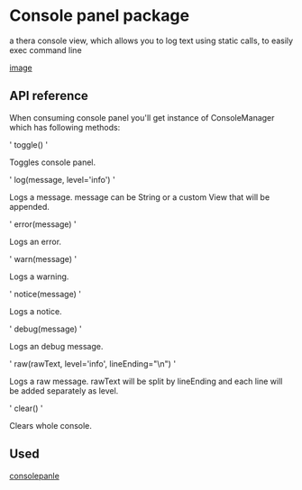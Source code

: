 # Console panel package

a thera console view, which allows you to log text using static calls, to easily exec command line

[image](https://img.alicdn.com/tps/TB1OG1tPVXXXXagXFXXXXXXXXXX-562-300.png)

## API reference

When consuming console panel you'll get instance of ConsoleManager which has following methods:

' toggle() '

Toggles console panel.

' log(message, level='info') '

Logs a message. message can be String or a custom View that will be appended.

' error(message) '

Logs an error.

' warn(message) '

Logs a warning.

' notice(message) '

Logs a notice.

' debug(message) '

Logs an debug message.

' raw(rawText, level='info', lineEnding="\n") '

Logs a raw message. rawText will be split by lineEnding and each line will be added separately as level.

' clear() '

Clears whole console.

## Used

[consolepanle](https://github.com/spark/console-panel)
